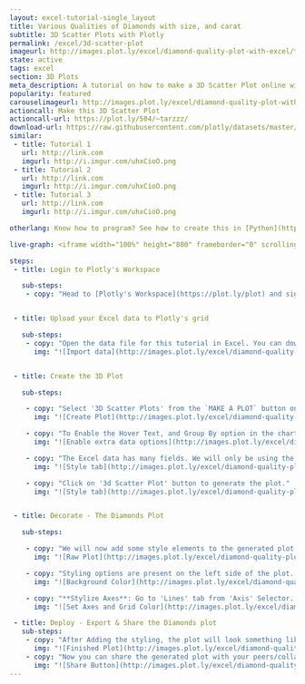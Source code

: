 ```yaml
---
layout: excel-tutorial-single_layout
title: Various Qualities of Diamonds with size, and carat
subtitle: 3D Scatter Plots with Plotly
permalink: /excel/3d-scatter-plot
imageurl: http://images.plot.ly/excel/diamond-quality-plot-with-excel/thumb-diamond-quality-plot-with-excel.png
state: active
tags: excel
section: 3D Plots
meta_description: A tutorial on how to make a 3D Scatter Plot online with Excel.
popularity: featured
carouselimageurl: http://images.plot.ly/excel/diamond-quality-plot-with-excel/thumb-diamond-quality-plot-with-excel.png
actioncall: Make this 3D Scatter Plot
actioncall-url: https://plot.ly/504/~tarzzz/
download-url: https://raw.githubusercontent.com/plotly/datasets/master/diamonds_short.csv
similar:
 - title: Tutorial 1
   url: http://link.com
   imgurl: http://i.imgur.com/uhxCioO.png
 - title: Tutorial 2
   url: http://link.com
   imgurl: http://i.imgur.com/uhxCioO.png
 - title: Tutorial 3
   url: http://link.com
   imgurl: http://i.imgur.com/uhxCioO.png

otherlang: Know how to program? See how to create this in [Python](https://plot.ly/python/3d-scatter-plots/) or [R](https://plot.ly/r/3d-scatter-plots/).

live-graph: <iframe width="100%" height="800" frameborder="0" scrolling="no" src="https://plot.ly/~tarzzz/504.embed"></iframe>

steps:
 - title: Login to Plotly's Workspace

   sub-steps:
    - copy: "Head to [Plotly's Workspace](https://plot.ly/plot) and sign into your free Plotly account."


 - title: Upload your Excel data to Plotly's grid

   sub-steps:
    - copy: "Open the data file for this tutorial in Excel. You can download the file here in [CSV format](https://raw.githubusercontent.com/plotly/datasets/master/diamonds_short.csv). Click on 'ADD DATA' button on the workspace, and upload the data file."
      img: "![Import data](http://images.plot.ly/excel/diamond-quality-plot-with-excel/upload-data-file.png)"


 - title: Create the 3D Plot

   sub-steps:

    - copy: "Select '3D Scatter Plots' from the `MAKE A PLOT` button on menu bar."
      img: "![Create Plot](http://images.plot.ly/excel/diamond-quality-plot-with-excel/3d-scatter-plot-from-menu.png)"

    - copy: "To Enable the Hover Text, and Group By option in the chart, click on the two options in the left dialog:"
      img: "![Enable extra data options](http://images.plot.ly/excel/diamond-quality-plot-with-excel/enable-extra-data-options.png)"

    - copy: "The Excel data has many fields. We will only be using the following for our plot. (1) Carat: for x-coordinate, (2) Price: for y-coordinate (3) depth: for z-coordinate. In addition we will be grouping the diamonds by (4) Cut, and use (5) Clarity for hover text. To achieve this, set the data headers as shown in this image:"
      img: "![Style tab](http://images.plot.ly/excel/diamond-quality-plot-with-excel/set-data-shape.png)"  

    - copy: "Click on '3d Scatter Plot' button to generate the plot."
      img: "![Style tab](http://images.plot.ly/excel/diamond-quality-plot-with-excel/plot-chart.png)"  


 - title: Decorate - The Diamonds Plot

   sub-steps:

    - copy: "We will now add some style elements to the generated plot."
      img: "![Raw Plot](http://images.plot.ly/excel/diamond-quality-plot-with-excel/raw-plot.png)"

    - copy: "Styling options are present on the left side of the plot. To set the background color, (1) Click on the 'Axis' selector on the options menu on the left side of the plot, (2) Click on the 'Lines' tab from the pop-up, (3) Set 'Background' to 'On', and (4) Select background color from the color pallete."
      img: "![Background Color](http://images.plot.ly/excel/diamond-quality-plot-with-excel/set-background.png)"

    - copy: "**Stylize Axes**: Go to 'Lines' tab from 'Axis' Selector. (1) Set Grid Lines to 'On' and select white color from pop-up, (2) Set Zero Lines to 'On' and select white color from pop-up"
      img: "![Set Axes and Grid Color](http://images.plot.ly/excel/diamond-quality-plot-with-excel/set-axis-color.png)"

 - title: Deploy - Export & Share the Diamonds plot
   sub-steps:
    - copy: "After Adding the styling, the plot will look something like this:"
      img: "![Finished Plot](http://images.plot.ly/excel/diamond-quality-plot-with-excel/thumb-diamond-quality-plot-with-excel.png)"
    - copy: "Now you can share the generated plot with your peers/collaborators (basically, anyone you want to!). Click on share button on left menu bar:"
      img: "![Share Button](http://images.plot.ly/excel/diamond-quality-plot-with-excel/share-plot-button.png)"
---
```

